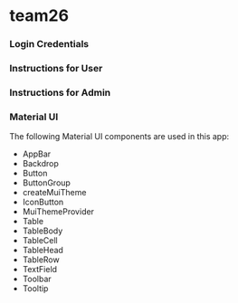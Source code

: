 # team26

### Login Credentials

### Instructions for User

### Instructions for Admin

### Material UI

The following Material UI components are used in this app:

- AppBar
- Backdrop
- Button
- ButtonGroup
- createMuiTheme
- IconButton
- MuiThemeProvider
- Table
- TableBody
- TableCell
- TableHead
- TableRow
- TextField
- Toolbar
- Tooltip

